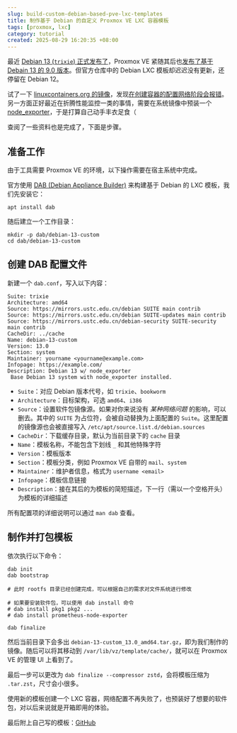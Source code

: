 ```yaml
---
slug: build-custom-debian-based-pve-lxc-templates
title: 制作基于 Debian 的自定义 Proxmox VE LXC 容器模板
tags: [proxmox, lxc]
category: tutorial
created: 2025-08-29 16:20:35 +08:00
---
```


最近 [Debian 13 (`trixie`) 正式发布了](https://www.debian.org/News/2025/20250809)，Proxmox VE 紧随其后也[发布了基于 Debain 13 的 9.0 版本](https://www.proxmox.com/en/about/company-details/press-releases/proxmox-virtual-environment-9-0)。但官方仓库中的 Debian LXC 模板却迟迟没有更新，还停留在 Debian 12。

试了一下 [linuxcontainers.org 的镜像](https://images.linuxcontainers.org/)，发现[在创建容器的配置网络阶段会报错](https://forum.proxmox.com/threads/debian-13-lxc-template.169469/#post-790580)。另一方面正好最近在折腾性能监控一类的事情，需要在系统镜像中预装一个 [node_exporter](https://github.com/prometheus/node_exporter/)，于是打算自己动手丰衣足食（

查阅了一些资料也是完成了，下面是步骤。

## 准备工作

由于工具需要 Proxmox VE 的环境，以下操作需要在宿主系统中完成。

官方使用 [DAB (Debian Appliance Builder)](https://pve.proxmox.com/wiki/Debian_Appliance_Builder) 来构建基于 Debian 的 LXC 模板，我们先安装它：

```shell
apt install dab
```

随后建立一个工作目录：

```shell
mkdir -p dab/debian-13-custom
cd dab/debian-13-custom
```

## 创建 DAB 配置文件

新建一个 `dab.conf`，写入以下内容：

```text
Suite: trixie
Architecture: amd64
Source: https://mirrors.ustc.edu.cn/debian SUITE main contrib
Source: https://mirrors.ustc.edu.cn/debian SUITE-updates main contrib
Source: https://mirrors.ustc.edu.cn/debian-security SUITE-security main contrib
CacheDir: ../cache
Name: debian-13-custom
Version: 13.0
Section: system
Maintainer: yourname <yourname@example.com>
Infopage: https://example.com/
Description: Debian 13 w/ node_exporter
 Base Debian 13 system with node_exporter installed.
```

- `Suite`：对应 Debian 版本代号，如 `trixie`、`bookworm`
- `Architecture`：目标架构，可选 `amd64`、`i386`
- `Source`：设置软件包镜像源。如果对你来说没有 _某种网络问题_ 的影响，可以删去。其中的 `SUITE` 为占位符，会被自动替换为上面配置的 `Suite`。这里配置的镜像源也会被直接写入 `/etc/apt/source.list.d/debian.sources`
- `CacheDir`：下载缓存目录，默认为当前目录下的 `cache` 目录
- `Name`：模板名称，不能包含下划线 `_` 和其他特殊字符
- `Version`：模板版本
- `Section`：模板分类，例如 Proxmox VE 自带的 `mail`、`system`
- `Maintainer`：维护者信息，格式为 `username <email>`
- `Infopage`：模板信息链接
- `Description`：接在其后的为模板的简短描述，下一行（需以一个空格开头）为模板的详细描述

所有配置项的详细说明可以通过 `man dab` 查看。

## 制作并打包模板

依次执行以下命令：

```shell
dab init
dab bootstrap

# 此时 rootfs 目录已经创建完成，可以根据自己的需求对文件系统进行修改

# 如果要安装软件包，可以使用 dab install 命令
# dab install pkg1 pkg2 ...
# dab install prometheus-node-exporter

dab finalize
```

然后当前目录下会多出 `debian-13-custom_13.0_amd64.tar.gz`，即为我们制作的镜像。随后可以将其移动到 `/var/lib/vz/template/cache/`，就可以在 Proxmox VE 的管理 UI 上看到了。

最后一步可以更改为 `dab finalize --compressor zstd`，会将模板压缩为 `.tar.zst`，尺寸会小很多。

使用新的模板创建一个 LXC 容器，网络配置不再失败了，也预装好了想要的软件包，对以后来说就是开箱即用的体验。

最后附上自己写的模板：[GitHub](https://github.com/bsdayo/pve-lxc-templates)
